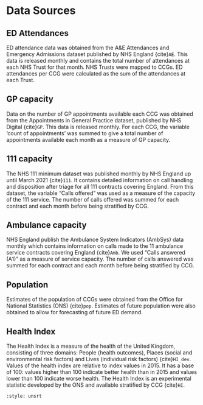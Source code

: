 # Data Sources

## ED Attendances
ED attendance data was obtained from the A&E Attendances and Emergency Admissions dataset published by NHS England {cite}`AE`. This data is released monthly and contains the total number of attendances at each NHS Trust for that month. NHS Trusts were mapped to CCGs. ED attendances per CCG were calculated as the sum of the attendances at each Trust.

## GP capacity
Data on the number of GP appointments available each CCG was obtained from the Appointments in General Practice dataset, published by NHS Digital {cite}`GP`. This data is released monthly. For each CCG, the variable ‘count of appointments’ was summed to give a total number of appointments available each month as a measure of GP capacity.

## 111 capacity
The NHS 111 minimum dataset was published monthly by NHS England up until March 2021 {cite}`111`. It contains detailed information on call handling and disposition after triage for all 111 contracts covering England. From this dataset, the variable “Calls offered” was used as a measure of the capacity of the 111 service. The number of calls offered was summed for each contract and each month before being stratified by CCG.

## Ambulance capacity
NHS England publish the Ambulance System Indicators (AmbSys) data monthly which contains information on calls made to the 11 ambulance service contracts covering England {cite}`Amb`. We used “Calls answered (A1)” as a measure of service capacity. The number of calls answered was summed for each contract and each month before being stratified by CCG.

## Population
Estimates of the population of CCGs were obtained from the Office for National Statistics (ONS) {cite}`pop`. Estimates of future population were also obtained to allow for forecasting of future ED demand.

## Health Index
The Health Index is a measure of the health of the United Kingdom, consisting of three domains: People (health outcomes), Places (social and environmental risk factors) and Lives (individual risk factors) {cite}`HI_dev`. Values of the health index are relative to index values in 2015. It has a base of 100: values higher than 100 indicate better health than in 2015 and values lower than 100 indicate worse health. The Health Index is an experimental statistic developed by the ONS and available stratified by CCG {cite}`HI`.

```{bibliography}
:style: unsrt
```
